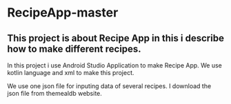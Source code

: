 # RecipeApp-master
## This project is about Recipe App in this i describe how to make different recipes.

In this project i use Android Studio Application to make Recipe App.
We use kotlin language and xml to make this project.

We use one json file for inputing data of several recipes.
I download the json file from themealdb website.

